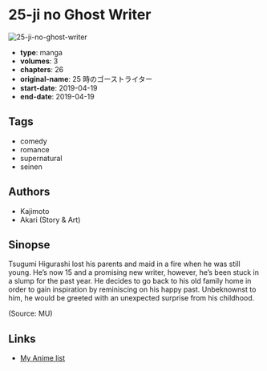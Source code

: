 # 25-ji no Ghost Writer

![25-ji-no-ghost-writer](https://cdn.myanimelist.net/images/manga/3/234238.jpg)

-   **type**: manga
-   **volumes**: 3
-   **chapters**: 26
-   **original-name**: 25 時のゴーストライター
-   **start-date**: 2019-04-19
-   **end-date**: 2019-04-19

## Tags

-   comedy
-   romance
-   supernatural
-   seinen

## Authors

-   Kajimoto
-   Akari (Story & Art)

## Sinopse

Tsugumi Higurashi lost his parents and maid in a fire when he was still young. He’s now 15 and a promising new writer, however, he’s been stuck in a slump for the past year. He decides to go back to his old family home in order to gain inspiration by reminiscing on his happy past. Unbeknownst to him, he would be greeted with an unexpected surprise from his childhood.

(Source: MU)

## Links

-   [My Anime list](https://myanimelist.net/manga/121727/25-ji_no_Ghost_Writer)
